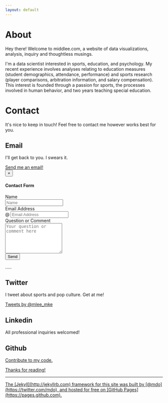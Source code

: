 ```yaml
---
layout: default
---
```

<div class=".col-md-6">
<h1>About</h1>
<p class="text-left">
  Hey there! Welcome to middlee.com, a website of data visualizations, analysis, inquiry and thoughtless musings.

I'm a data scientist interested in sports, education, and psychology. My recent experience involves analyses relating to education measures (student demographics, attendance, performance) and sports research (player comparisons, arbitration information, and salary compensation). This interest is founded through a passion for sports, the processes involved in human behavior, and two years teaching special education.</p></div>
<div class=".col-md-6">
<h1>Contact</h1>
<p class="text-left">It's nice to keep in touch! Feel free to contact me however works best for you.</p>
<h2>Email</h2>
<div class="container">
<p class="text-left">I'll get back to you. I swears it.</p>
	<a href="#myModal" role="button" class="btn btn-custom" data-toggle="modal">Send me an email!</a>
    	<div id="myModal" class="modal fade" tabindex="-1" role="dialog" aria-labelledby="myModalLabel" aria-hidden="true">
      	  <div class="modal-dialog">
       	  <div class="modal-content">
		<div class="modal-header">
		    <button type="button" class="close" data-dismiss="modal" aria-hidden="true">&times;</button>
		    <h4 class="modal-title">Contact Form</h4>
		</div>
		<div class="modal-body">
			<form class="form-horizontal" name="commentform" method="POST" action="http://formspree.io/mdlee12@gmail.com">
			 <div class="form-group">
				<label class="control-label col-md-4" for="name">Name</label>
				<div class="col-md-6">
				    <input type="text" class="form-control" id="name" name="name" placeholder="Name"/>
				</div>
			    </div>
			    <div class="form-group">
				<label class="control-label col-md-4" for="email">Email Address</label>
				<div class="col-md-6 input-group">
				<span class="input-group-addon">@</span>
				    <input type="email" class="form-control" id="email" name="email" placeholder="Email Address"/>
				</div>
			    </div>
			    <div class="form-group">
				<label class="control-label col-md-4" for="comment">Question or Comment</label>
				<div class="col-md-6">
				    <textarea rows="6" class="form-control" id="comments" name="comments" placeholder="Your question or comment here"></textarea>
				</div>
			    </div>
			    <div class="form-group">
				<div class="col-md-6">
				    <button type="submit" value="Submit" class="btn btn-custom pull-right">Send</button>
				</div>
			    </div>
			</form>
          .....
        </div><!-- End of Modal body -->
        </div><!-- End of Modal content -->
        </div><!-- End of Modal dialog -->
    </div>
</div>

<h2>Twitter</h2>
<div class="container">
<p class="text-left">I tweet about sports and pop culture. Get at me!</p>
	<a class="twitter-timeline"  href="https://twitter.com/mlee_mke" data-widget-id="568835700255363072">Tweets by @mlee_mke</a>
	<script>!function(d,s,id){var js,fjs=d.getElementsByTagName(s)[0],p=/^http:/.test(d.location)?'http':'https';if(!d.getElementById(id)){js=d.createElement(s);js.id=id;js.src=p+"://platform.twitter.com/widgets.js";fjs.parentNode.insertBefore(js,fjs);}}(document,"script","twitter-wjs");</script>
</div>
<h2>Linkedin</h2>
<div class="container">
<p class="text-left">All professional inquiries welcomed!</p>
<script src="//platform.linkedin.com/in.js" type="text/javascript"></script>
<script type="IN/MemberProfile" data-id="https://www.linkedin.com/in/middlee" data-format="inline" data-related="false"></script></div>
          
<h2>Github</h2>
<div class="container">
<p class="text-left"><a href="https://github.com/mdlee12">Contribute to my code.</p></div>

Thanks for reading!
</div>
<hr>
<div>The [Jekyll](http://jekyllrb.com) framework for this site was built by [@mdo](https://twitter.com/mdo), and hosted for free on [GitHub Pages](https://pages.github.com).</div>

